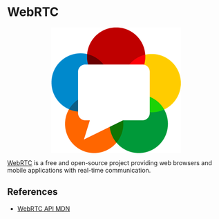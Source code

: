 # WebRTC

<p align="center"><img align="center" src="webrtc.png"></p>

[WebRTC](https://webrtc.org/) is a free and open-source project providing web browsers and mobile applications with real-time communication.

## References

* [WebRTC API MDN](https://developer.mozilla.org/en-US/docs/Web/API/WebRTC_API)
